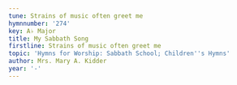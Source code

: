 ```yaml
---
tune: Strains of music often greet me
hymnnumber: '274'
key: A♭ Major
title: My Sabbath Song
firstline: Strains of music often greet me
topic: 'Hymns for Worship: Sabbath School; Children''s Hymns'
author: Mrs. Mary A. Kidder
year: '-'
---
```


